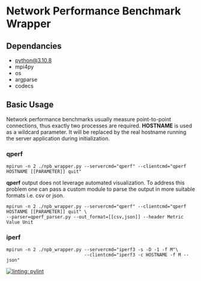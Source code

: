 # Network Performance Benchmark Wrapper
## Dependancies
* python@3.10.8
* mpi4py
* os
* argparse
* codecs

## Basic Usage
Network performance benchmarks usually measure point-to-point connections, thus exactly two processes are required.
**HOSTNAME** is used as a wildcard parameter. It will be replaced by the real hostname running the server application during initialization.

### qperf
~~~
mpirun -n 2 ./npb_wrapper.py --servercmd="qperf" --clientcmd="qperf HOSTNAME [[PARAMETER]] quit"
~~~
**qperf** output does not leverage automated visualization. To address this problem one can pass a custom module to parse the output
in more suitable formats i.e. csv or json.
~~~
mpirun -n 2 ./npb_wrapper.py --servercmd="qperf" --clientcmd="qperf HOSTANME [[PARAMETER]] quit" \
--parser=qperf_parser.py --out_format=[[csv,json]] --header Metric Value Unit
~~~

### iperf
~~~
mpirun -n 2 ./npb_wrapper.py --servercmd="iperf3 -s -D -1 -f M"\
                             --clientcmd="iperf3 -c HOSTNAME -f M --json"
~~~

[![linting: pylint](https://img.shields.io/badge/linting-pylint-yellowgreen)](https://github.com/PyCQA/pylint)
